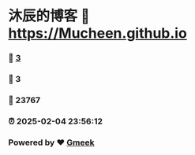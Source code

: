 # 沐辰的博客 :link: https://Mucheen.github.io 
### :page_facing_up: [3](https://Mucheen.github.io/tag.html) 
### :speech_balloon: 3 
### :hibiscus: 23767 
### :alarm_clock: 2025-02-04 23:56:12 
### Powered by :heart: [Gmeek](https://github.com/Meekdai/Gmeek)
